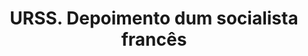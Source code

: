 ---
ref: sol-010-0060
title: "URSS. Depoimento dum socialista francês"
author_name: ["unknown author"]
publisher: ["Publicações Europa América"]
year: "y1957"
origin: ["Portugal"]
formats: ["book-cover"]
disciplines: ["graphic-design"]
tags:
layout: artifact
status: ["scan"]
published: false
int_published: false
image_count:
date_added: 2023-06-16
batch:
---